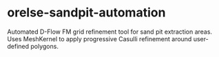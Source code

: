 # orelse-sandpit-automation
Automated D-Flow FM grid refinement tool for sand pit extraction areas. Uses MeshKernel to apply progressive Casulli refinement around user-defined polygons.
